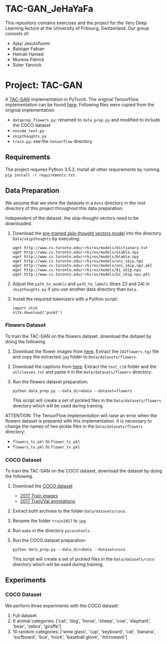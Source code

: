 # TAC-GAN_JeHaYaFa

This repository contains exercises and the project for the Very Deep Learning lecture at the University of Fribourg, Switzerland.
Our group consists of:

 - Ajayi Jesutofunmi
 - Balsiger Fabian
 - Hemati Hamed
 - Murena Patrick
 - Suter Yannick

# Project: TAC-GAN

A [TAC-GAN](https://arxiv.org/abs/1703.06412) implementation in PyTorch. The original TensorFlow implementation can be found [here](https://github.com/dashayushman/TAC-GAN).
Following files were copied from the original implementation:

 - `dataprep_flowers.py`: renamed to `data_prep.py` and modified to include the COCO dataset
 - `encode_text.py`
 - `skipthoughts.py`
 - `train.py`: see the `tensorflow` directory

## Requirements
The project requires Python 3.5.2. 
Install all other requirements by running `pip install -r requirements.txt`.

## Data Preparation
We assume that we store the datasets in a `Data` directory in the root directory of this project throughout this data preparation.

Independent of the dataset, the skip-thought vectors need to be downloaded.
 
 1. Download the [pre-trained skip-thought vectors model](https://github.com/ryankiros/skip-thoughts#getting-started) 
into the directory `Data/skipthoughts` by executing:
    
        wget http://www.cs.toronto.edu/~rkiros/models/dictionary.txt
        wget http://www.cs.toronto.edu/~rkiros/models/utable.npy
        wget http://www.cs.toronto.edu/~rkiros/models/btable.npy
        wget http://www.cs.toronto.edu/~rkiros/models/uni_skip.npz
        wget http://www.cs.toronto.edu/~rkiros/models/uni_skip.npz.pkl
        wget http://www.cs.toronto.edu/~rkiros/models/bi_skip.npz
        wget http://www.cs.toronto.edu/~rkiros/models/bi_skip.npz.pkl
    
 2. Adjust the `path_to_models` and `path_to_labels` (lines 23 and 24) in `skipthoughts.py` if you use another data directory than `Data`.
 3. Install the required tokenizers with a Python script:
    
        import nltk
        nltk.download('punkt')

### Flowers Dataset
To train the TAC-GAN on the flowers dataset, download the dataset by
doing the following.

1. Download the flower images from
[here](http://www.robots.ox.ac.uk/~vgg/data/flowers/102/102flowers.tgz).
Extract the `102flowers.tgz` file and copy the extracted `jpg` folder
 to `Data/datasets/flowers`.

2. Download the captions from
[here](https://drive.google.com/file/d/0B0ywwgffWnLLcms2WWJQRFNSWXM/).
Extract the `text_c10` folder and the `allclasses.txt` and paste it in the `Data/datasets/flowers` directory.

4. Run the flowers dataset preparation:
    
    ```
    python data_prep.py --data_dir=Data --dataset=flowers
    ```

    This script will create a set of pickled files in the `Data/datasets/flowers` directory which
    will be used during training.

ATTENTION: The TensorFlow implementation will raise an error when the flowers dataset is prepared with this implementation.
It is necessary to change the names of two pickle files in the `Data/datasets/flowers` directory:

 - `flowers_tc.pkl` to `flower_tc.pkl`
 - `flowers_tv.pkl` to `flower_tv.pkl`

### COCO Dataset
To train the TAC-GAN on the COCO dataset, download the dataset by
doing the following.

 1. Download the [COCO dataset](http://cocodataset.org/)
     - [2017 Train images](http://images.cocodataset.org/zips/train2017.zip)
     - [2017 Train/Val annotations](http://images.cocodataset.org/annotations/annotations_trainval2017.zip)
 2. Extract both archives to the folder `Data/datasets/coco`.
 3. Rename the folder `train2017` to `jpg`.
 4. Run `make` in the directory `pycocotools`.
 5. Run the COCO dataset preparation:
    
    ```
    python data_prep.py --data_dir=Data --dataset=coco
    ```
    
    This script will create a set of pickled files in the `Data/datasets/coco` directory which
    will be used during training.

## Experiments

### COCO Dataset
We perform three experiments with the COCO dataset:

 1. Full dataset
 2. 9 animal categories: ['cat', 'dog', 'horse', 'sheep', 'cow', 'elephant', 'bear', 'zebra', 'giraffe']
 3. 10 random categories: ['wine glass', 'cup', 'keyboard', 'cat', 'banana', 'surfboard', 'bus', 'truck', 'baseball glove', 'microwave']

